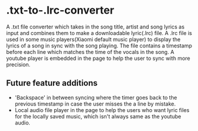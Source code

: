 # .txt-to-.lrc-converter
A .txt file converter which takes in the song title, artist and song lyrics as input and combines them to make a downloadable lyric(.lrc) file.
A .lrc file is used in some music players(Xiaomi default music player) to display the lyrics of a song in sync with the song playing. 
The file contains a timestamp before each line which matches the time of the vocals in the song.
A youtube player is embedded in the page to help the user to sync with more precision.

Future feature additions
------------------------

- 'Backspace' in between syncing where the timer goes back to the previous timestamp in case the user misses the a line by mistake.<br>
- Local audio file player in the page to help the users who want lyric files for the locally saved music, which isn't always same as the youtube audio.
